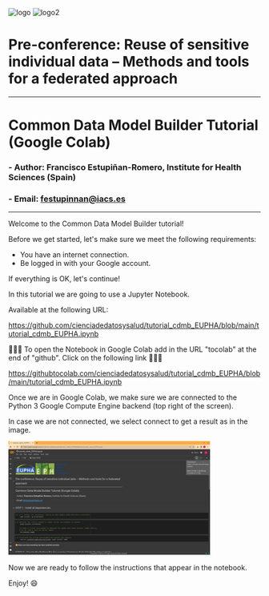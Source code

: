 ![logo](https://eupha.org/images/EUPHA_logo.svg)
![logo2](https://ephconference.eu/site_images/logo_EPH_site.svg)
# Pre-conference: Reuse of sensitive individual data – Methods and tools for a federated approach
---
# Common Data Model Builder Tutorial (Google Colab)
### - Author: **Francisco Estupiñan-Romero**, Institute for Health Sciences (Spain)
### - Email: <festupinnan@iacs.es>
---

Welcome to the Common Data Model Builder tutorial!

Before we get started, let's make sure we meet the following requirements:

- You have an internet connection.
- Be logged in with your Google account.

If everything is OK, let's continue! 

In this tutorial we are going to use a Jupyter Notebook.

Available at the following URL:

https://github.com/cienciadedatosysalud/tutorial_cdmb_EUPHA/blob/main/tutorial_cdmb_EUPHA.ipynb

🔮🔮🔮 To open the Notebook in Google Colab add in the URL "tocolab" at the end of "github". Click on the following link 🔮🔮🔮

https://githubtocolab.com/cienciadedatosysalud/tutorial_cdmb_EUPHA/blob/main/tutorial_cdmb_EUPHA.ipynb 

Once we are in Google Colab, we make sure we are connected to the Python 3 Google Compute Engine backend (top right of the screen). 

In case we are not connected, we select connect to get a result as in the image.

<img src="img/python_engine_colab.png" alt="add_ip" style="width:80%;"/>


Now we are ready to follow the instructions that appear in the notebook.

Enjoy! 😄
